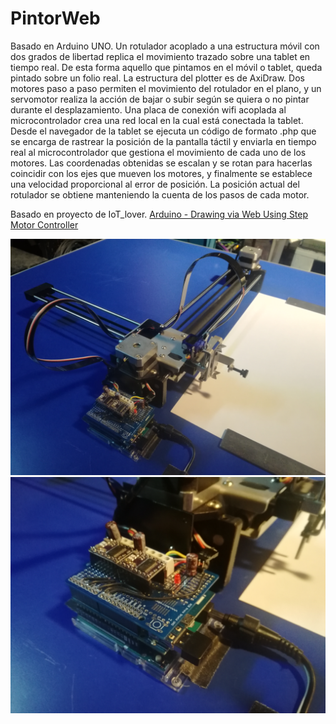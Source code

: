 # PintorWeb
Basado en Arduino UNO.
Un rotulador acoplado a una estructura móvil con dos grados de libertad replica el movimiento trazado sobre una tablet en tiempo real. De esta forma aquello que pintamos en el móvil o tablet, queda pintado sobre un folio real.
La estructura del plotter es de AxiDraw. Dos motores paso a paso permiten el movimiento del rotulador en el plano, y un servomotor realiza la acción de bajar o subir según se quiera o no pintar durante el desplazamiento.
Una placa de conexión wifi acoplada al microcontrolador crea una red local en la cual está conectada la tablet. Desde el navegador de la tablet se ejecuta un código de formato .php que se encarga de rastrear la posición de la pantalla táctil y enviarla en tiempo real al microcontrolador que gestiona el movimiento de cada uno de los motores. Las coordenadas obtenidas se escalan y se rotan para hacerlas coincidir con los ejes que mueven los motores, y finalmente se establece una velocidad proporcional al error de posición. La posición actual del rotulador se obtiene manteniendo la cuenta de los pasos de cada motor.

Basado en proyecto de IoT_lover. [Arduino - Drawing via Web Using Step Motor Controller](https://www.hackster.io/iot_lover/arduino-drawing-via-web-using-step-motor-controller-cb5f33#_=_)

![](https://github.com/ElHormiguero/PintorWeb/blob/master/Imagenes/IMG_20190513_220616.jpg)
![](https://github.com/ElHormiguero/PintorWeb/blob/master/Imagenes/IMG_20190513_220626.jpg)
